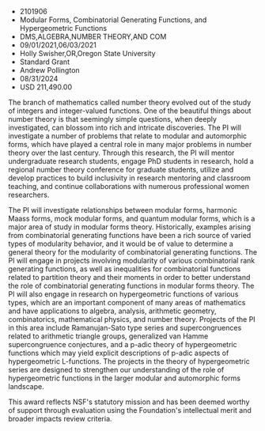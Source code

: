 
* 2101906
* Modular Forms, Combinatorial Generating Functions, and Hypergeometric Functions
* DMS,ALGEBRA,NUMBER THEORY,AND COM
* 09/01/2021,06/03/2021
* Holly Swisher,OR,Oregon State University
* Standard Grant
* Andrew Pollington
* 08/31/2024
* USD 211,490.00

The branch of mathematics called number theory evolved out of the study of
integers and integer-valued functions. One of the beautiful things about number
theory is that seemingly simple questions, when deeply investigated, can blossom
into rich and intricate discoveries. The PI will investigate a number of
problems that relate to modular and automorphic forms, which have played a
central role in many major problems in number theory over the last century.
Through this research, the PI will mentor undergraduate research students,
engage PhD students in research, hold a regional number theory conference for
graduate students, utilize and develop practices to build inclusivity in
research mentoring and classroom teaching, and continue collaborations with
numerous professional women researchers.

The PI will investigate relationships between modular forms, harmonic Maass
forms, mock modular forms, and quantum modular forms, which is a major area of
study in modular forms theory. Historically, examples arising from combinatorial
generating functions have been a rich source of varied types of modularity
behavior, and it would be of value to determine a general theory for the
modularity of combinatorial generating functions. The PI will engage in projects
involving modularity of various combinatorial rank generating functions, as well
as inequalities for combinatorial functions related to partition theory and
their moments in order to better understand the role of combinatorial generating
functions in modular forms theory. The PI will also engage in research on
hypergeometric functions of various types, which are an important component of
many areas of mathematics and have applications to algebra, analysis, arithmetic
geometry, combinatorics, mathematical physics, and number theory. Projects of
the PI in this area include Ramanujan-Sato type series and supercongruences
related to arithmetic triangle groups, generalized van Hamme supercongruence
conjectures, and a p-adic theory of hypergeometric functions which may yield
explicit descriptions of p-adic aspects of hypergeometric L-functions. The
projects in the theory of hypergeometric series are designed to strengthen our
understanding of the role of hypergeometric functions in the larger modular and
automorphic forms landscape.

This award reflects NSF's statutory mission and has been deemed worthy of
support through evaluation using the Foundation's intellectual merit and broader
impacts review criteria.
